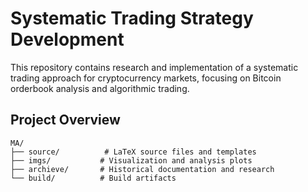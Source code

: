 # Systematic Trading Strategy Development

This repository contains research and implementation of a systematic trading approach for cryptocurrency markets, focusing on Bitcoin orderbook analysis and algorithmic trading.




## Project Overview
```
MA/
├── source/          # LaTeX source files and templates
├── imgs/           # Visualization and analysis plots
├── archieve/       # Historical documentation and research
└── build/          # Build artifacts
```
